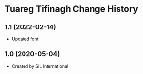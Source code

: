 Tuareg Tifinagh Change History
====================

1.1 (2022-02-14)
----------------
* Updated font

1.0 (2020-05-04)
----------------
* Created by SIL International
